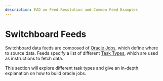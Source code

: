 ```yaml
---
description: FAQ on Feed Resolution and Common Feed Examples
---
```


# Switchboard Feeds

Switchboard data feeds are composed of [Oracle Jobs](https://protos.docs.switchboard.xyz/protos/OracleJob), which define where to source data. Feeds specify a list of different [Task Types](https://protos.docs.switchboard.xyz/protos/Task),  which are used as instructions to fetch data.&#x20;

This section will explore different task types and give an in-depth explanation on how to build oracle jobs.&#x20;

